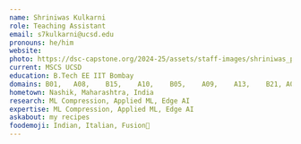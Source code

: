 ```yaml
---
name: Shriniwas Kulkarni
role: Teaching Assistant
email: s7kulkarni@ucsd.edu
pronouns: he/him
website:
photo: https://dsc-capstone.org/2024-25/assets/staff-images/shriniwas_pro_pic_cropped.png
current: MSCS UCSD
education: B.Tech EE IIT Bombay
domains: B01,	A08,	B15,	A10,	B05,	A09,	A13,	B21, A03
hometown: Nashik, Maharashtra, India
research: ML Compression, Applied ML, Edge AI
expertise: ML Compression, Applied ML, Edge AI
askabout: my recipes
foodemoji: Indian, Italian, Fusion🍞
---
```

